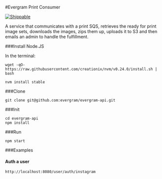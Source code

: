 #Evergram Print Consumer

[![Shippable](https://img.shields.io/shippable/557f6f2fedd7f2c05219275c.svg)](https://app.shippable.com/projects/557f6f2fedd7f2c05219275c)

A service that communicates with a print SQS, retrieves the ready for print image sets, downloads the images, zips them up, uploads it to S3 and then emails an admin to handle the fulfillment.

###Install Node.JS

In the terminal:

```
wget -qO- https://raw.githubusercontent.com/creationix/nvm/v0.24.0/install.sh | bash

nvm install stable
```

###Clone

```
git clone git@github.com:evergram/evergram-api.git
```

###Init

```
cd evergram-api
npm install
```

###Run

```
npm start
```

###Examples

#### Auth a user

```
http://localhost:8080/user/auth/instagram
```